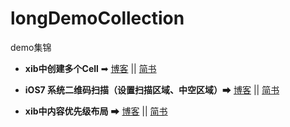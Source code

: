 # longDemoCollection

demo集锦


* **xib中创建多个Cell** ➡ [博客](http://god-long.github.io/2016/04/13/Xib%E4%BD%BF%E7%94%A8%E4%B9%8BTableViewCell-xib%E4%B8%AD%E5%88%9B%E5%BB%BA%E5%A4%9A%E4%B8%AACell/) || [简书](http://www.jianshu.com/p/332e1db6ebb5)


* **iOS7 系统二维码扫描（设置扫描区域、中空区域）**➡ [博客](http://god-long.github.io/2016/04/13/iOS7%E7%B3%BB%E7%BB%9F%E4%BA%8C%E7%BB%B4%E7%A0%81%E6%89%AB%E6%8F%8F%EF%BC%88%E8%AE%BE%E7%BD%AE%E6%89%AB%E6%8F%8F%E5%8C%BA%E5%9F%9F%E3%80%81%E4%B8%AD%E7%A9%BA%E5%8C%BA%E5%9F%9F%EF%BC%89/) || [简书](http://www.jianshu.com/p/3fb24fc7b415)


* **xib中内容优先级布局** ➡ [博客](http://god-long.github.io/2016/04/19/xib%E4%BD%BF%E7%94%A8%E4%B9%8B%E5%86%85%E5%AE%B9%E4%BC%98%E5%85%88%E7%BA%A7%E5%B8%83%E5%B1%80/) || [简书](http://www.jianshu.com/p/9ab730bedece)
